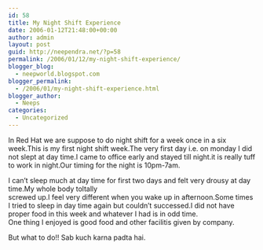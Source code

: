```yaml
---
id: 58
title: My Night Shift Experience
date: 2006-01-12T21:48:00+00:00
author: admin
layout: post
guid: http://neependra.net/?p=58
permalink: /2006/01/12/my-night-shift-experience/
blogger_blog:
  - neepworld.blogspot.com
blogger_permalink:
  - /2006/01/my-night-shift-experience.html
blogger_author:
  - Neeps
categories:
  - Uncategorized
---
```

In Red Hat we are suppose to do night shift for a week once in a six week.This is my first night shift week.The very first day i.e. on monday I did not slept at day time.I came to office early and stayed till night.it is really tuff to work in night.Our timing for the night is 10pm-7am.

I can&#8217;t sleep much at day time for first two days and felt very drousy at day time.My whole body toltally  
screwed up.I feel very different when you wake up in afternoon.Some times I tried to sleep in day time again but couldn&#8217;t successed.I did not have proper food in this week and whatever I had is in odd time.  
One thing I enjoyed is good food and other facilitis given by company.

But what to do!! Sab kuch karna padta hai.